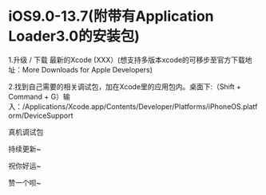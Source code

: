 # iOS9.0-13.7(附带有Application Loader3.0的安装包)
1.升级 / 下载 最新的Xcode (XXX）(想支持多版本xcode的可移步至官方下载地址：More Downloads for Apple Developers)

2.找到自己需要的相关调试包，加在Xcode里的应用包内。桌面下:（Shift + Command + G）输入：/Applications/Xcode.app/Contents/Developer/Platforms/iPhoneOS.platform/DeviceSupport

真机调试包

持续更新~

祝你好运~

赞一个呗~
